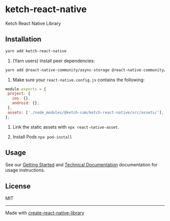 # ketch-react-native

Ketch React Native Library

## Installation

```sh
yarn add ketch-react-native
```
1. (Yarn users) Install peer dependencies:
```sh
yarn add @react-native-community/async-storage @react-native-community/netinfo
````

1. Make sure your `react-native.config.js` contains the following:
 ```javascript
module.exports = {
  project: {
    ios: {},
    android: {},
  },
  assets: ['./node_modules/@ketch-com/ketch-react-native/src/assets/'], // <== this line to be added
};
 ```

1. Link the static assets with `npx react-native-asset`.

1. Install Pods `npx pod-install`

## Usage

See our [Getting Started](https://developers.ketch.com/v3.0/docs/ketch-react-native-sdk-getting-started) and [Technical Documentation](https://developers.ketch.com/v3.0/docs/ketch-react-native-sdk-reference) documentation for usage instructions.

## License

MIT

---

Made with [create-react-native-library](https://github.com/callstack/react-native-builder-bob)
